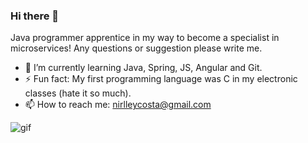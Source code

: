 ### Hi there 👋

Java programmer apprentice in my way to become a specialist in microservices!
Any questions or suggestion please write me.

<!--
**nirlleycosta/nirlleycosta** is a ✨ _special_ ✨ repository because its `README.md` (this file) appears on your GitHub profile.

Here are some ideas to get you started:

- 🔭 I’m currently working on ...
- 🌱 I’m currently learning...
- 👯 I’m looking to collaborate on ...
- 🤔 I’m looking for help with ...
- 💬 Ask me about ...
- 📫 How to reach me: ...
- 😄 Pronouns: ...
- ⚡ Fun fact: ...
-->
- 🌱 I’m currently learning Java, Spring, JS, Angular and Git. 
- ⚡ Fun fact: My first programming language was C in my electronic classes (hate it so much). 
- 📫 How to reach me: nirlleycosta@gmail.com  



![gif](https://user-images.githubusercontent.com/29152631/180100347-8ca4004f-779c-4cd1-9492-b891854bf1f9.gif)
